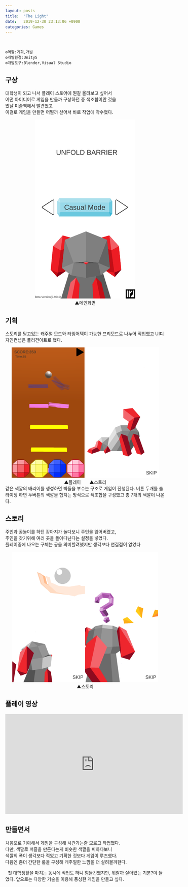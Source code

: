 ```yaml
---
layout: posts
title:  "The Light"
date:   2019-12-30 23:13:06 +0900
categories: Games
---
```

<br>

    ⚙️역할:기획,개발
    ⚙️개발환경:Unity5
    ⚙️개발도구:Blender,Visual Studio

구상
---
대학생이 되고 나서 플레이 스토어에 뭔갈 올려보고 싶어서  
어떤 아이디어로 게임을 만들까 구상하던 중 색조합이란 것을  
옜날 미술책에서 발견했고   
이걸로 게임을 만들면 어떨까 싶어서 바로 작업에 착수했다.  

<center><img src="\assets\images\LostDog_main.png" alt="LostDog_main" style="zoom:55%;" /></center>

<center><figcaption>▲메인화면</figcaption></center>  

기획
---
스토리를 담고있는 캐주얼 모드와 타임어택이 가능한 프리모드로  나누어 작업했고 UI디자인컨셉은 폴리건아트로 했다.  

<center><img src="\assets\images\LostDog_play.jpg" alt="LostDog_play" style="zoom:40%;" />
<img src="\assets\images\lost_story1.png" alt="lost_story1" style="zoom:40%;" />
</center>
<center><figcaption>▲플레이 &nbsp;&nbsp;&nbsp;&nbsp;&nbsp;&nbsp;▲스토리</figcaption></center>
같은 색깔의 배리어를 생성하면 벽돌을 부수는 구조로   게임이 진행된다.  
버튼 두개를 슬라이딩 하면  두버튼의 색깔을 합치는 방식으로 색조합을 구성했고  
총 7개의 색깔이 나온다.  

스토리
---
주인과 공놀이를 하던 강아지가 놀다보니 주인을 잃어버렸고,  
주인을 찾기위해 여러 곳을 돌아다닌다는 설정을 넣었다.  
플레이중에 나오는 구체는 공을 의미할려했지만 생각보다 연결점이 없었다

<center><img src="\assets\images\story3.png" alt="story3" style="zoom:40%;" /><img src="\assets\images\lost_story2.png" alt="lost_story2" style="zoom:40%;" />
</center>

<center><figcaption>▲스토리</figcaption></center>

플레이 영상
---
<iframe width="560" height="315" src="https://www.youtube.com/embed/BXyJlmAFsTE" frameborder="0" allow="accelerometer; autoplay; encrypted-media; gyroscope; picture-in-picture" allowfullscreen></iframe>  

만들면서
---
처음으로 기획해서 게임을 구성해 시간가는줄 모르고 작업했다.  
다만, 색깔로 퍼즐을 만든다는게 비슷한 색깔을 피하다보니  
색깔의 폭이 생각보다 적었고 기획한 것보다 게임이 루즈했다.  
다음엔 좀더 간단한 룰을 구성해 캐주얼한 느낌을 더 살려볼까한다.  

&nbsp; 첫 대학생활을 마치는 동시에 작업도 하니 힘들긴했지만, 뭐랄까 살아있는 기분?이 들었다. 앞으로는 다양한 기술을 이용해 풍성한 게임을 만들고 싶다.

